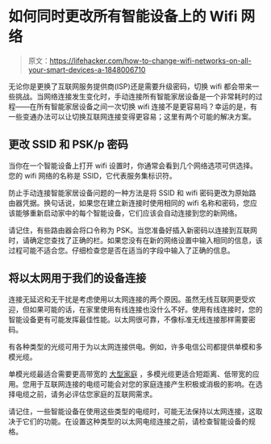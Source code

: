 # 如何同时更改所有智能设备上的 Wifi 网络

> 原文：<https://lifehacker.com/how-to-change-wifi-networks-on-all-your-smart-devices-a-1848006710>

无论你是更换了互联网服务提供商(ISP)还是需要升级密码，切换 wifi 都会带来一些挑战。当网络连接发生变化时，手动连接所有智能家居设备是一个非常耗时的过程——在所有智能家居设备之间一次切换 wifi 连接不是更容易吗？幸运的是，有一些变通办法可以让切换互联网连接变得更容易；这里有两个可能的解决方案。



## 更改 SSID 和 PSK/p 密码

当你在一个智能设备上打开 wifi 设置时，你通常会看到几个网络选项可供选择。您的 wifi 网络的名称是 SSID，它代表服务集标识符。

防止手动连接智能家居设备问题的一种方法是将 SSID 和 wifi 密码更改为原始路由器凭据。换句话说，如果您在建立新连接时使用相同的 wifi 名称和密码，您应该能够重新启动家中的每个智能设备，它们应该会自动连接到您的新网络。

请记住，有些路由器会将口令称为 PSK。当您准备好插入新密码以连接到互联网时，请确定您查找了正确的栏。如果您没有在新的网络设置中输入相同的信息，该过程可能不适合您。仔细检查您是否在适当的字段中输入了正确的信息。

## 将以太网用于我们的设备连接

连接无延迟和无干扰是考虑使用以太网连接的两个原因。虽然无线互联网更受欢迎，但如果可能的话，在家里使用有线连接也没什么不好。使用有线连接时，您的智能设备更有可能发挥最佳性能。以太网很可靠，不像标准无线连接那样需要密码。

有各种类型的光缆可用于为以太网连接供电。例如，许多电信公司都提供单模和多模光缆。

单模光缆最适合需要更高带宽的 [大型家庭](https://www.gomultilink.com/blog/multilog/single-mode-vs-multi-mode-fiber-optic-cables) ，多模光缆更适合短距离、低带宽的应用。您用于互联网连接的电缆可能会对您的家庭连接产生积极或消极的影响。在选择电缆之前，请务必评估您家庭的互联网需求。

请记住，一些智能设备在使用这些类型的电缆时，可能无法保持以太网连接，这取决于它们的功能。在设置这种类型的以太网电缆连接之前，请检查智能设备的规格。